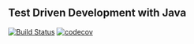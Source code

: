 ## Test Driven Development with Java
[![Build Status](https://travis-ci.org/WeRockStar/TDD-Java.svg?branch=master)](https://travis-ci.org/WeRockStar/TDD-Java) [![codecov](https://codecov.io/gh/WeRockStar/TDD-Java/branch/master/graph/badge.svg)](https://codecov.io/gh/WeRockStar/TDD-Java)